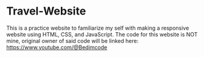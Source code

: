 # Travel-Website
This is a practice website to familiarize my self with making a responsive website using HTML, CSS, and JavaScript. The code for this website is NOT mine, original owner of said code will be linked here: https://www.youtube.com/@Bedimcode



